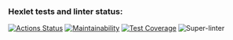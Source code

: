 ### Hexlet tests and linter status:
[![Actions Status](https://github.com/Ziprion/frontend-project-lvl1/workflows/hexlet-check/badge.svg)](https://github.com/Ziprion/frontend-project-lvl1/actions)
[![Maintainability](https://api.codeclimate.com/v1/badges/a99a88d28ad37a79dbf6/maintainability)](https://codeclimate.com/github/codeclimate/codeclimate/maintainability)
[![Test Coverage](https://api.codeclimate.com/v1/badges/a99a88d28ad37a79dbf6/test_coverage)](https://codeclimate.com/github/codeclimate/codeclimate/test_coverage)
![Super-linter](https://github.com/Ziprion/frontend-project-lvl1/actions/Super-linter/badge.svg)
